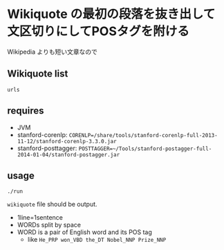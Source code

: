 # Wikiquote の最初の段落を抜き出して文区切りにしてPOSタグを附ける

Wikipedia よりも短い文章なので

## Wikiquote list

`urls`

## requires

- JVM
- stanford-corenlp: `CORENLP=/share/tools/stanford-corenlp-full-2013-11-12/stanford-corenlp-3.3.0.jar`
- stanford-posttagger: `POSTTAGGER=~/Tools/stanford-postagger-full-2014-01-04/stanford-postagger.jar`

## usage

```
./run
```

`wikiquote` file should be output.

- 1line=1sentence
- WORDs split by space
- WORD is a pair of English word and its POS tag
    - like `He_PRP won_VBD the_DT Nobel_NNP Prize_NNP`

